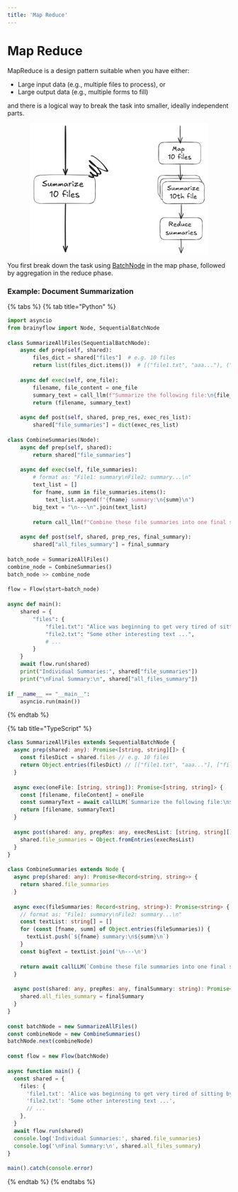 ```yaml
---
title: 'Map Reduce'
---
```


# Map Reduce

MapReduce is a design pattern suitable when you have either:

- Large input data (e.g., multiple files to process), or
- Large output data (e.g., multiple forms to fill)

and there is a logical way to break the task into smaller, ideally independent parts.

<div align="center">
  <img src="https://github.com/the-pocket/.github/raw/main/assets/mapreduce.png?raw=true" width="400"/>
</div>

You first break down the task using [BatchNode](../core_abstraction/batch.md) in the map phase, followed by aggregation in the reduce phase.

### Example: Document Summarization

{% tabs %}
{% tab title="Python" %}

```python
import asyncio
from brainyflow import Node, SequentialBatchNode

class SummarizeAllFiles(SequentialBatchNode):
    async def prep(self, shared):
        files_dict = shared["files"]  # e.g. 10 files
        return list(files_dict.items())  # [("file1.txt", "aaa..."), ("file2.txt", "bbb..."), ...]

    async def exec(self, one_file):
        filename, file_content = one_file
        summary_text = call_llm(f"Summarize the following file:\n{file_content}")
        return (filename, summary_text)

    async def post(self, shared, prep_res, exec_res_list):
        shared["file_summaries"] = dict(exec_res_list)

class CombineSummaries(Node):
    async def prep(self, shared):
        return shared["file_summaries"]

    async def exec(self, file_summaries):
        # format as: "File1: summary\nFile2: summary...\n"
        text_list = []
        for fname, summ in file_summaries.items():
            text_list.append(f"{fname} summary:\n{summ}\n")
        big_text = "\n---\n".join(text_list)

        return call_llm(f"Combine these file summaries into one final summary:\n{big_text}")

    async def post(self, shared, prep_res, final_summary):
        shared["all_files_summary"] = final_summary

batch_node = SummarizeAllFiles()
combine_node = CombineSummaries()
batch_node >> combine_node

flow = Flow(start=batch_node)

async def main():
    shared = {
        "files": {
            "file1.txt": "Alice was beginning to get very tired of sitting by her sister...",
            "file2.txt": "Some other interesting text ...",
            # ...
        }
    }
    await flow.run(shared)
    print("Individual Summaries:", shared["file_summaries"])
    print("\nFinal Summary:\n", shared["all_files_summary"])

if __name__ == "__main__":
    asyncio.run(main())
```

{% endtab %}

{% tab title="TypeScript" %}

```typescript
class SummarizeAllFiles extends SequentialBatchNode {
  async prep(shared: any): Promise<[string, string][]> {
    const filesDict = shared.files // e.g. 10 files
    return Object.entries(filesDict) // [["file1.txt", "aaa..."], ["file2.txt", "bbb..."], ...]
  }

  async exec(oneFile: [string, string]): Promise<[string, string]> {
    const [filename, fileContent] = oneFile
    const summaryText = await callLLM(`Summarize the following file:\n${fileContent}`)
    return [filename, summaryText]
  }

  async post(shared: any, prepRes: any, execResList: [string, string][]): Promise<void> {
    shared.file_summaries = Object.fromEntries(execResList)
  }
}

class CombineSummaries extends Node {
  async prep(shared: any): Promise<Record<string, string>> {
    return shared.file_summaries
  }

  async exec(fileSummaries: Record<string, string>): Promise<string> {
    // format as: "File1: summary\nFile2: summary...\n"
    const textList: string[] = []
    for (const [fname, summ] of Object.entries(fileSummaries)) {
      textList.push(`${fname} summary:\n${summ}\n`)
    }
    const bigText = textList.join('\n---\n')

    return await callLLM(`Combine these file summaries into one final summary:\n${bigText}`)
  }

  async post(shared: any, prepRes: any, finalSummary: string): Promise<void> {
    shared.all_files_summary = finalSummary
  }
}

const batchNode = new SummarizeAllFiles()
const combineNode = new CombineSummaries()
batchNode.next(combineNode)

const flow = new Flow(batchNode)

async function main() {
  const shared = {
    files: {
      'file1.txt': 'Alice was beginning to get very tired of sitting by her sister...',
      'file2.txt': 'Some other interesting text ...',
      // ...
    },
  }
  await flow.run(shared)
  console.log('Individual Summaries:', shared.file_summaries)
  console.log('\nFinal Summary:\n', shared.all_files_summary)
}

main().catch(console.error)
```

{% endtab %}
{% endtabs %}
